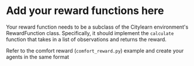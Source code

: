 # Add your reward functions here

Your reward function needs to be a subclass of the Citylearn environment's RewardFunction class. Specifically, it should implement the `calculate` function that takes in a list of observations and returns the reward.

Refer to the comfort reward (`comfort_reward.py`) example and create your agents in the same format